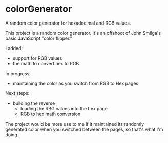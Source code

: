 # colorGenerator
A random color generator for hexadecimal and RGB values.

This project is a random color generator. It's an offshoot of John Smilga's basic JavaScript "color flipper."

I added:
  - support for RGB values
  - the math to convert hex to RGB

In progress:
  - maintaining the color as you switch from RGB to Hex pages

Next steps:
  - building the reverse
      * loading the RBG values into the hex page
      * RGB to hex math conversion


The project would be more use to me if it maintained its randomly generated color when you switched between the pages, so that's what I'm doing.
